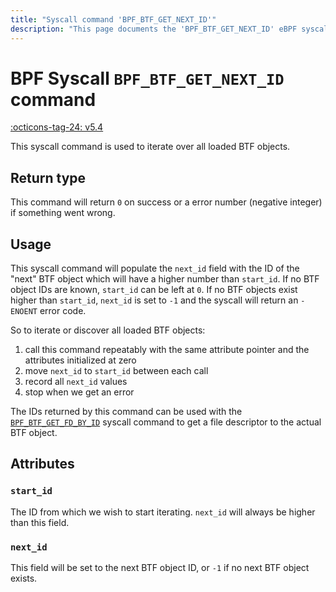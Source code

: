 ```yaml
---
title: "Syscall command 'BPF_BTF_GET_NEXT_ID'"
description: "This page documents the 'BPF_BTF_GET_NEXT_ID' eBPF syscall command, including its definition, usage, program types that can use it, and examples."
---
```

# BPF Syscall `BPF_BTF_GET_NEXT_ID` command

<!-- [FEATURE_TAG](BPF_BTF_GET_NEXT_ID) -->
[:octicons-tag-24: v5.4](https://github.com/torvalds/linux/commit/1b9ed84ecf268904d89edf2908426a8eb3b5a4ba)
<!-- [/FEATURE_TAG] -->

This syscall command is used to iterate over all loaded BTF objects.

## Return type

This command will return `0` on success or a error number (negative integer) if something went wrong.

## Usage

This syscall command will populate the `next_id` field with the ID of the "next" BTF object which will have a higher number than `start_id`. If no BTF object IDs are known, `start_id` can be left at `0`. If no BTF objects exist higher than `start_id`, `next_id` is set to `-1` and the syscall will return an `-ENOENT` error code.

So to iterate or discover all loaded BTF objects: 

1. call this command repeatably with the same attribute pointer and the attributes initialized at zero
2. move `next_id` to `start_id` between each call
3. record all `next_id` values
4. stop when we get an error

The IDs returned by this command can be used with the [`BPF_BTF_GET_FD_BY_ID`](BPF_BTF_GET_FD_BY_ID.md) syscall command to get a file descriptor to the actual BTF object.

## Attributes

### `start_id`

The ID from which we wish to start iterating. `next_id` will always be higher than this field.

### `next_id`

This field will be set to the next BTF object ID, or `-1` if no next BTF object exists.
